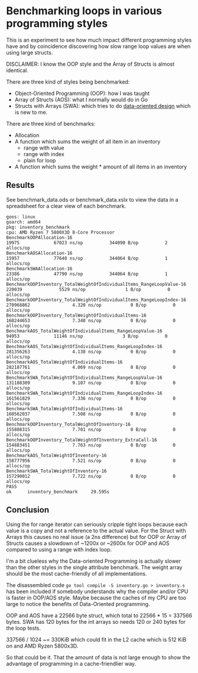 # Benchmarking loops in various programming styles

This is an experiment to see how much impact different programming styles have and by coincidence discovering
how slow range loop values are when using large structs.

DISCLAIMER: I know the OOP style and the Array of Structs is almost identical.

There are three kind of styles being benchmarked:

- Object-Oriented Programming (OOP): how I was taught
- Array of Structs (AOS): what I normally would do in Go
- Structs with Arrays (SWA): which tries to do [data-oriented design](https://en.wikipedia.org/wiki/Data-oriented_design) which is new to me. 

There are three kind of benchmarks:

- Allocation
- A function which sums the weight of all item in an inventory
  - range with value
  - range with index
  - plain for loop
- A function which sums the weight * amount of all items in an inventory

## Results

See benchmark_data.ods or benchmark_data.xslx to view the data in a spreadsheet for a clear view of each benchmark.

```text
goos: linux
goarch: amd64
pkg: inventory_benchmark
cpu: AMD Ryzen 7 5800X3D 8-Core Processor
BenchmarkOOPAllocation-16                                                          19975             67023 ns/op          344090 B/op          2 allocs/op
BenchmarkAOSAllocation-16                                                          15957             77640 ns/op          344064 B/op          1 allocs/op
BenchmarkSWAAllocation-16                                                          23386             47790 ns/op          344064 B/op          1 allocs/op
BenchmarkOOPInventory_TotalWeightOfIndividualItems_RangeLoopValue-16              220039              5529 ns/op               1 B/op          0 allocs/op
BenchmarkOOPInventory_TotalWeightOfIndividualItems_RangeLoopIndex-16            270968862                4.320 ns/op           0 B/op          0 allocs/op
BenchmarkOOPInventory_TotalWeightOfIndividualItems-16                           160244653                7.340 ns/op           0 B/op          0 allocs/op
BenchmarkAOS_TotalWeightOfIndividualItems_RangeLoopValue-16                        94953             11146 ns/op               3 B/op          0 allocs/op
BenchmarkAOS_TotalWeightOfIndividualItems_RangeLoopIndex-16                     281356263                4.138 ns/op           0 B/op          0 allocs/op
BenchmarkAOS_TotalWeightOfIndividualItems-16                                    282187761                4.069 ns/op           0 B/op          0 allocs/op
BenchmarkSWA_TotalWeightOfIndividualItems_RangeLoopValue-16                     131188309                9.107 ns/op           0 B/op          0 allocs/op
BenchmarkSWA_TotalWeightOfIndividualItems_RangeLoopIndex-16                     161561829                7.336 ns/op           0 B/op          0 allocs/op
BenchmarkSWA_TotalWeightOfIndividualItems-16                                    160562037                7.508 ns/op           0 B/op          0 allocs/op
BenchmarkOOPInventory_TotalWeightOfInventory-16                                 155808315                7.701 ns/op           0 B/op          0 allocs/op
BenchmarkOOPInventory_TotalWeightOfInventory_ExtraCall-16                       154883451                7.763 ns/op           0 B/op          0 allocs/op
BenchmarkAOS_TotalWeightOfInventory-16                                          158777956                7.521 ns/op           0 B/op          0 allocs/op
BenchmarkSWA_TotalWeightOfInventory-16                                          157290012                7.722 ns/op           0 B/op          0 allocs/op
PASS
ok      inventory_benchmark     29.595s
```

## Conclusion

Using the for range iterator can seriously cripple tight loops because each value is a copy and not a reference to the 
actual value. For the Struct with Arrays this causes no real issue (a 2ns difference) but for OOP or Array of Structs 
causes a slowdown of ~1200x or ~2600x for OOP and AOS compared to using a range with index loop.

I'm a bit clueless why the Data-oriented Programming is actually slower than the other styles in the single attribute
benchmark. The weight array should be the most cache-friendly of all implementations.

The disassembled code `go tool compile -S inventory.go > inventory.s` has been included if somebody understands why
the compiler and/or CPU is faster in OOP/AOS style. Maybe because the caches of my CPU are too large to notice
the benefits of Data-Oriented programming.

OOP and AOS have a 22566 byte struct, which total to 22566 * 15 = 337566 bytes.
SWA has 120 bytes for the int arrays so needs 120 or 240 bytes for the loop tests.

337566 / 1024 ~= 330KiB which could fit in the L2 cache which is 512 KiB on and AMD Ryzen 5800x3D.

So that could be it. That the amount of data is not large enough to show the advantage of programming in a 
cache-friendlier way.